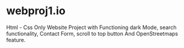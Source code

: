 # webproj1.io
Html - Css Only
Website Project with Functioning dark Mode, search functionality, Contact Form, scroll to top button And OpenStreetmaps feature.
